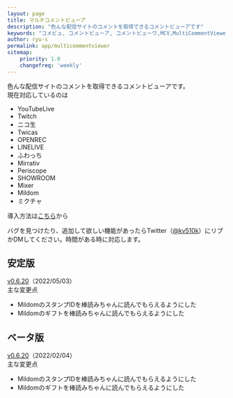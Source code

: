 ```yaml
---
layout: page
title: マルチコメントビューア
description: "色んな配信サイトのコメントを取得できるコメントビューアです"
keywords: "コメビュ, コメントビューア, コメントビューワ,MCV,MultiCommentViewer"
author: ryu-s
permalink: app/multicommentviewer
sitemap:
    priority: 1.0
    changefreq: 'weekly'	
---
```


色んな配信サイトのコメントを取得できるコメントビューアです。  
現在対応しているのは
- YouTubeLive
- Twitch
- ニコ生
- Twicas
- OPENREC
- LINELIVE
- ふわっち
- Mirrativ
- Periscope
- SHOWROOM
- Mixer
- Mildom
- ミクチャ

導入方法は[こちら](https://github.com/CommentViewerCollection/MultiCommentViewer/wiki/%E5%B0%8E%E5%85%A5%E6%89%8B%E9%A0%86)から  
  
バグを見つけたり、追加して欲しい機能があったらTwitter（[@kv510k](https://twitter.com/kv510k)）にリプかDMしてください。時間がある時に対応します。  

## 安定版
[v0.6.20](https://int-main.net/app/MultiCommentViewer_v0.6.20_stable.zip)（2022/05/03）  
主な変更点
- MildomのスタンプIDを棒読みちゃんに読んでもらえるようにした
- Mildomのギフトを棒読みちゃんに読んでもらえるようにした

## ベータ版
[v0.6.20](https://int-main.net/app/MultiCommentViewer_v0.6.20_beta.zip)（2022/02/04）  
主な変更点
- MildomのスタンプIDを棒読みちゃんに読んでもらえるようにした
- Mildomのギフトを棒読みちゃんに読んでもらえるようにした
